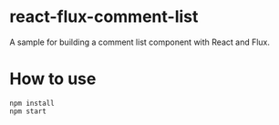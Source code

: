 # react-flux-comment-list
A sample for building a comment list component with React and Flux.

# How to use
```
npm install
npm start
```